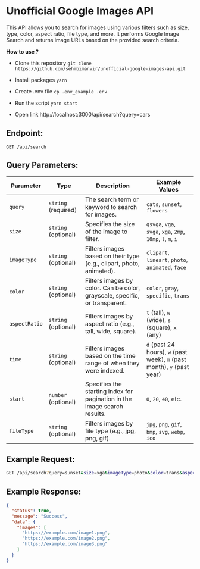 # Unofficial Google Images API

This API allows you to search for images using various filters such as size, type, color, aspect ratio, file type, and more. It performs Google Image Search and returns image URLs based on the provided search criteria.

**How to use ?**

- Clone this repository
  `git clone https://github.com/sehmbimanvir/unofficial-google-images-api.git`

- Install packages
  `yarn`

- Create .env file
  `cp .env_example .env`

- Run the script
  `yarn start`

- Open link
  http://localhost:3000/api/search?query=cars

## Endpoint:

`GET /api/search`

## Query Parameters:

| Parameter     | Type                | Description                                                                 | Example Values                                                          |
| ------------- | ------------------- | --------------------------------------------------------------------------- | ----------------------------------------------------------------------- |
| `query`       | `string` (required) | The search term or keyword to search for images.                            | `cats`, `sunset`, `flowers`                                             |
| `size`        | `string` (optional) | Specifies the size of the image to filter.                                  | `qsvga`, `vga`, `svga`, `xga`, `2mp`, `10mp`, `l`, `m`, `i`             |
| `imageType`   | `string` (optional) | Filters images based on their type (e.g., clipart, photo, animated).        | `clipart`, `lineart`, `photo`, `animated`, `face`                       |
| `color`       | `string` (optional) | Filters images by color. Can be color, grayscale, specific, or transparent. | `color`, `gray`, `specific`, `trans`                                    |
| `aspectRatio` | `string` (optional) | Filters images by aspect ratio (e.g., tall, wide, square).                  | `t` (tall), `w` (wide), `s` (square), `x` (any)                         |
| `time`        | `string` (optional) | Filters images based on the time range of when they were indexed.           | `d` (past 24 hours), `w` (past week), `m` (past month), `y` (past year) |
| `start`       | `number` (optional) | Specifies the starting index for pagination in the image search results.    | `0`, `20`, `40`, etc.                                                   |
| `fileType`    | `string` (optional) | Filters images by file type (e.g., jpg, png, gif).                          | `jpg`, `png`, `gif`, `bmp`, `svg`, `webp`, `ico`                        |

## Example Request:

```bash
GET /api/search?query=sunset&size=xga&imageType=photo&color=trans&aspectRatio=w&fileType=png&start=20
```

## Example Response:

```json
{
  "status": true,
  "message": "Success",
  "data": {
    "images": [
      "https://example.com/image1.png",
      "https://example.com/image2.png",
      "https://example.com/image3.png"
    ]
  }
}
```
